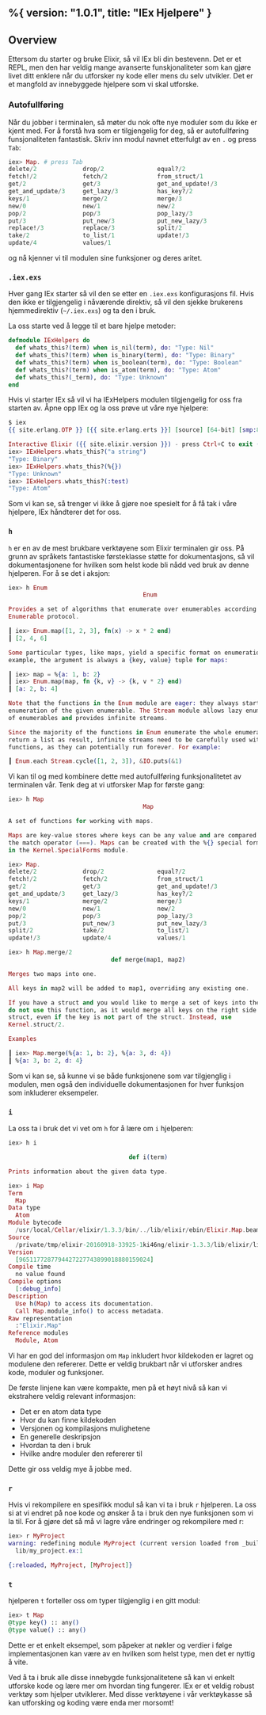 %{
  version: "1.0.1",
  title: "IEx Hjelpere"
}
---

## Overview

Ettersom du starter og bruke Elixir, så vil IEx bli din bestevenn.
Det er et REPL, men den har veldig mange avanserte funskjonaliteter som kan gjøre livet ditt enklere når du utforsker ny kode eller mens du selv utvikler. Det er et mangfold av innebyggede hjelpere som vi skal utforske.

### Autofullføring

Når du jobber i terminalen, så møter du nok ofte nye moduler som du ikke er kjent med.
For å forstå hva som er tilgjengelig for deg, så er autofullføring funsjonaliteten fantastisk.
Skriv inn modul navnet etterfulgt av en `.` og press `Tab`:

```elixir
iex> Map. # press Tab
delete/2             drop/2               equal?/2
fetch!/2             fetch/2              from_struct/1
get/2                get/3                get_and_update!/3
get_and_update/3     get_lazy/3           has_key?/2
keys/1               merge/2              merge/3
new/0                new/1                new/2
pop/2                pop/3                pop_lazy/3
put/3                put_new/3            put_new_lazy/3
replace!/3           replace/3            split/2
take/2               to_list/1            update!/3
update/4             values/1
```

og nå kjenner vi til modulen sine funksjoner og deres aritet.

### `.iex.exs`

Hver gang IEx starter så vil den se etter en `.iex.exs` konfigurasjons fil. Hvis den ikke er tilgjengelig i nåværende direktiv, så vil den sjekke brukerens hjemmedirektiv (`~/.iex.exs`) og ta den i bruk.

La oss starte ved å legge til et bare hjelpe metoder:

```elixir
defmodule IExHelpers do
  def whats_this?(term) when is_nil(term), do: "Type: Nil"
  def whats_this?(term) when is_binary(term), do: "Type: Binary"
  def whats_this?(term) when is_boolean(term), do: "Type: Boolean"
  def whats_this?(term) when is_atom(term), do: "Type: Atom"
  def whats_this?(_term), do: "Type: Unknown"
end
```

Hvis vi starter IEx så vil vi ha IExHelpers modulen tilgjengelig for oss fra starten av. Åpne opp IEx og la oss prøve ut våre nye hjelpere:

```elixir
$ iex
{{ site.erlang.OTP }} [{{ site.erlang.erts }}] [source] [64-bit] [smp:8:8] [async-threads:10] [hipe] [kernel-poll:false] [dtrace]

Interactive Elixir ({{ site.elixir.version }}) - press Ctrl+C to exit (type h() ENTER for help)
iex> IExHelpers.whats_this?("a string")
"Type: Binary"
iex> IExHelpers.whats_this?(%{})
"Type: Unknown"
iex> IExHelpers.whats_this?(:test)
"Type: Atom"
```

Som vi kan se, så trenger vi ikke å gjøre noe spesielt for å få tak i våre hjelpere, IEx håndterer det for oss.

### `h`

`h` er en av de mest brukbare verktøyene som Elixir terminalen gir oss. På grunn av språkets fantastiske førsteklasse støtte for dokumentasjons, så vil dokumentasjonene for hvilken som helst kode bli nådd ved bruk av denne hjelperen.
For å se det i aksjon:

```elixir
iex> h Enum
                                      Enum

Provides a set of algorithms that enumerate over enumerables according to the
Enumerable protocol.

┃ iex> Enum.map([1, 2, 3], fn(x) -> x * 2 end)
┃ [2, 4, 6]

Some particular types, like maps, yield a specific format on enumeration. For
example, the argument is always a {key, value} tuple for maps:

┃ iex> map = %{a: 1, b: 2}
┃ iex> Enum.map(map, fn {k, v} -> {k, v * 2} end)
┃ [a: 2, b: 4]

Note that the functions in the Enum module are eager: they always start the
enumeration of the given enumerable. The Stream module allows lazy enumeration
of enumerables and provides infinite streams.

Since the majority of the functions in Enum enumerate the whole enumerable and
return a list as result, infinite streams need to be carefully used with such
functions, as they can potentially run forever. For example:

┃ Enum.each Stream.cycle([1, 2, 3]), &IO.puts(&1)
```

Vi kan til og med kombinere dette med autofullføring funksjonalitetet av terminalen vår. Tenk deg at vi utforsker Map for første gang:

```elixir
iex> h Map
                                      Map

A set of functions for working with maps.

Maps are key-value stores where keys can be any value and are compared using
the match operator (===). Maps can be created with the %{} special form defined
in the Kernel.SpecialForms module.

iex> Map.
delete/2             drop/2               equal?/2
fetch!/2             fetch/2              from_struct/1
get/2                get/3                get_and_update!/3
get_and_update/3     get_lazy/3           has_key?/2
keys/1               merge/2              merge/3
new/0                new/1                new/2
pop/2                pop/3                pop_lazy/3
put/3                put_new/3            put_new_lazy/3
split/2              take/2               to_list/1
update!/3            update/4             values/1

iex> h Map.merge/2
                             def merge(map1, map2)

Merges two maps into one.

All keys in map2 will be added to map1, overriding any existing one.

If you have a struct and you would like to merge a set of keys into the struct,
do not use this function, as it would merge all keys on the right side into the
struct, even if the key is not part of the struct. Instead, use
Kernel.struct/2.

Examples

┃ iex> Map.merge(%{a: 1, b: 2}, %{a: 3, d: 4})
┃ %{a: 3, b: 2, d: 4}
```

Som vi kan se, så kunne vi se både funksjonene som var tilgjenglig i modulen, men også den individuelle dokumentasjonen for hver funksjon som inkluderer eksempeler.

### `i`

La oss ta i bruk det vi vet om `h` for å lære om `i` hjelperen:


```elixir
iex> h i

                                  def i(term)

Prints information about the given data type.

iex> i Map
Term
  Map
Data type
  Atom
Module bytecode
  /usr/local/Cellar/elixir/1.3.3/bin/../lib/elixir/ebin/Elixir.Map.beam
Source
  /private/tmp/elixir-20160918-33925-1ki46ng/elixir-1.3.3/lib/elixir/lib/map.ex
Version
  [9651177287794427227743899018880159024]
Compile time
  no value found
Compile options
  [:debug_info]
Description
  Use h(Map) to access its documentation.
  Call Map.module_info() to access metadata.
Raw representation
  :"Elixir.Map"
Reference modules
  Module, Atom
```

Vi har en god del informasjon om `Map` inkludert hvor kildekoden er lagret og modulene den refererer. Dette er veldig brukbart når vi utforsker andres kode, moduler og funksjoner.

De første linjene kan være kompakte, men på et høyt nivå så kan vi ekstrahere veldig relevant informasjon:

- Det er en atom data type
- Hvor du kan finne kildekoden
- Versjonen og kompilasjons mulighetene
- En generelle deskripsjon
- Hvordan ta den i bruk
- Hvilke andre moduler den refererer til

Dette gir oss veldig mye å jobbe med.

### `r`

Hvis vi rekompilere en spesifikk modul så kan vi ta i bruk `r` hjelperen. La oss si at vi endret på noe kode og ønsker å ta i bruk den nye funksjonen som vi la til. For å gjøre det så må vi lagre våre endringer og rekompilere med r:

```elixir
iex> r MyProject
warning: redefining module MyProject (current version loaded from _build/dev/lib/my_project/ebin/Elixir.MyProject.beam)
  lib/my_project.ex:1

{:reloaded, MyProject, [MyProject]}
```

### `t`

hjelperen `t` forteller oss om typer tilgjenglig i en gitt modul:

```elixir
iex> t Map
@type key() :: any()
@type value() :: any()
```

Dette er et enkelt eksempel, som påpeker at nøkler og verdier i følge implementasjonen kan være av en hvilken som helst type, men det er nyttig å vite.

Ved å ta i bruk alle disse innebygde funksjonalitetene så kan vi enkelt utforske kode og lære mer om hvordan ting fungerer. IEx er et veldig robust verktøy som hjelper utviklerer. Med disse verktøyene i vår verktøykasse så kan utforsking og koding være enda mer morsomt!
